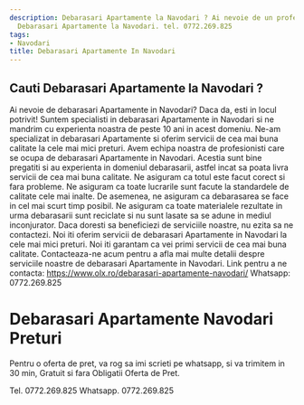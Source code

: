 ```yaml
---
description: Debarasari Apartamente la Navodari ? Ai nevoie de un profesionist in
  Debarasari Apartamente la Navodari. tel. 0772.269.825
tags:
- Navodari
title: Debarasari Apartamente In Navodari
---
```



## Cauti Debarasari Apartamente la Navodari ?

Ai nevoie de debarasari Apartamente in Navodari? Daca da, esti in locul potrivit! 
Suntem specialisti in debarasari Apartamente in Navodari si ne mandrim cu experienta noastra de peste 10 ani in acest domeniu. 
Ne-am specializat in debarasari Apartamente si oferim servicii de cea mai buna calitate la cele mai mici preturi. 
Avem echipa noastra de profesionisti care se ocupa de debarasari Apartamente in Navodari. 
Acestia sunt bine pregatiti si au experienta in domeniul debarasarii, astfel incat sa poata livra servicii de cea mai buna calitate. 
Ne asiguram ca totul este facut corect si fara probleme. 
Ne asiguram ca toate lucrarile sunt facute la standardele de calitate cele mai inalte. 
De asemenea, ne asiguram ca debarasarea se face in cel mai scurt timp posibil. 
Ne asiguram ca toate materialele rezultate in urma debarasarii sunt reciclate si nu sunt lasate sa se adune in mediul inconjurator. 
Daca doresti sa beneficiezi de serviciile noastre, nu ezita sa ne contactezi. 
Noi iti oferim servicii de debarasari Apartamente in Navodari la cele mai mici preturi. 
Noi iti garantam ca vei primi servicii de cea mai buna calitate. 
Contacteaza-ne acum pentru a afla mai multe detalii despre serviciile noastre de debarasari Apartamente in Navodari. 
Link pentru a ne contacta: https://www.olx.ro/debarasari-apartamente-navodari/ 
Whatsapp: 0772.269.825

# Debarasari Apartamente Navodari Preturi
Pentru o oferta de pret, va rog sa imi scrieti pe whatsapp, si va trimitem in 30 min, Gratuit si fara Obligatii Oferta de Pret.

Tel. 0772.269.825
Whatsapp. 0772.269.825